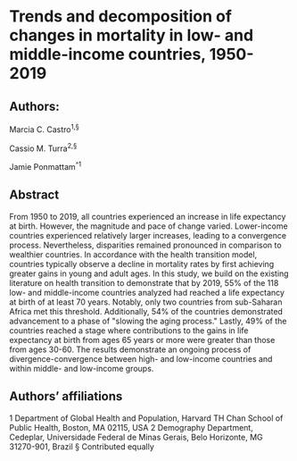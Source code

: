 # Trends and decomposition of changes in mortality in low- and middle-income countries, 1950-2019
## Authors: 
Marcia C. Castro<sup>1,§</sup>

Cassio M. Turra<sup>2,§</sup>

Jamie Ponmattam<sup>^1</sup>

## Abstract
From 1950 to 2019, all countries experienced an increase in life expectancy at birth. However, the magnitude and pace of change varied. Lower-income countries experienced relatively larger increases, leading to a convergence process. Nevertheless, disparities remained pronounced in comparison to wealthier countries. In accordance with the health transition model, countries typically observe a decline in mortality rates by first achieving greater gains in young and adult ages. In this study, we build on the existing literature on health transition to demonstrate that by 2019, 55% of the 118 low- and middle-income countries analyzed had reached a life expectancy at birth of at least 70 years. Notably, only two countries from sub-Saharan Africa met this threshold. Additionally, 54% of the countries demonstrated advancement to a phase of "slowing the aging process." Lastly, 49% of the countries reached a stage where contributions to the gains in life expectancy at birth from ages 65 years or more were greater than those from ages 30-60. The results demonstrate an ongoing process of divergence-convergence between high- and low-income countries and within middle- and low-income groups. 
## Authors’ affiliations
1 Department of Global Health and Population, Harvard TH Chan School of Public Health, Boston, MA 02115, USA
2 Demography Department, Cedeplar, Universidade Federal de Minas Gerais, Belo Horizonte, MG 31270-901, Brazil
§ Contributed equally
